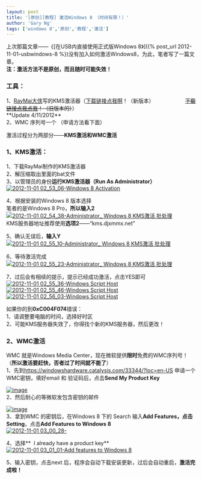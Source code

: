 ```yaml
---
layout: post
title: '[原创][教程] 激活Windows 8 （时间有限！）'
author: 'Gary Ng'
tags: ['windows 8','原创','教程','激活']
---
```


上次那篇文章——《[在USB内直接使用正式版Windows
8》]({% post_url 2012-11-01-usbwindows-8 %})没有加入如何激活Windows8，为此，笔者写了一篇文章。  
 **注：激活方法不是原创，而且随时可能失效！**  
  

### **工具：**

1、[RayMai大侠](http://vbraymai97.blogspot.com/)写的KMS激活器（[下载链接点我啊](http://www.mediafire.com/?7yuytooy6207yj7)！（新版本）
                 
  <s>[下载链接点我点我](http://www.mediafire.com/?i8ve4180n5bfkwj)！（旧版本的）</s>）  
 \*\*Update 4/11/2012\*\*  
 2、WMC 序列号一个 （申请方法看下面）  
  
  
 激活过程分为两部分——**KMS激活和WMC激活**  

### **1、KMS激活：**

1、下载RayMai制作的KMS激活器  
 2、解压缩取出里面的bat文件  
 3、以管理员的身份**运行KMS激活器（Run As Administrator）**  
 [![2012-11-01 02\_53\_06-Windows 8
Activation](http://lh4.ggpht.com/-exufLrNfjnw/UJS2O61sVFI/AAAAAAAACiM/rw4L61pT31Y/2012110102_53_06Windows8Activation_t.png?imgmax=800 "2012-11-01 02_53_06-Windows 8 Activation")](http://lh6.ggpht.com/-zzimnkDe4f4/UJS2NvlLKbI/AAAAAAAACiE/rsVnN_vV4pU/s1600-h/2012110102_53_06Windows8Activation2.png)  
  
 4、根据安装的Windows 8 版本选择  
 笔者的是Windows 8 Pro，**所以输入2**  
 [![2012-11-01 02\_54\_38-Administrator\_ Windows 8 KMS激活
批处理](http://lh4.ggpht.com/-fgCCVcerp6U/UJS2RJOjtoI/AAAAAAAACic/jls-g3KHwx8/2012110102_54_38Administrator_Window%25255B1%25255D.png?imgmax=800 "2012-11-01 02_54_38-Administrator_  Windows 8 KMS激活 批处理")](http://lh6.ggpht.com/-JnxPOIw_kGs/UJS2QHzFwyI/AAAAAAAACiU/Kcu6dg0ihxs/s1600-h/2012110102_54_38Administrator_Window.png)  
 KMS服务器地址推荐使用**选项2**——“kms.djxmmx.net”  
  
 5、确认无误后，**输入Y**  
 [![2012-11-01 02\_55\_10-Administrator\_ Windows 8 KMS激活
批处理](http://lh4.ggpht.com/-EQr6WEdBXmo/UJS2TcoWQLI/AAAAAAAACis/Out5SzghWAY/2012110102_55_10Administrator_Window%25255B2%25255D.png?imgmax=800 "2012-11-01 02_55_10-Administrator_  Windows 8 KMS激活 批处理")](http://lh3.ggpht.com/-nMEgbdMroUE/UJS2SWhJj0I/AAAAAAAACik/519ycWV9xAk/s1600-h/2012110102_55_10Administrator_Window%25255B1%25255D.png)  
  
  
 6、等待激活完成  
 [![2012-11-01 02\_55\_23-Administrator\_ Windows 8 KMS激活
批处理](http://lh5.ggpht.com/-OrocsBIv_ac/UJS2VvBa7SI/AAAAAAAACi8/-e9YU1Bf72M/2012110102_55_23Administrator_Window.png?imgmax=800 "2012-11-01 02_55_23-Administrator_  Windows 8 KMS激活 批处理")](http://lh5.ggpht.com/-yOxvV4CEdA8/UJS2UW4fl3I/AAAAAAAACiw/qNTzbR-84go/s1600-h/2012110102_55_23Administrator_Window%25255B1%25255D.png)  
  
 7、过后会有相续的提示，提示已经成功激活，点击YES即可  
 [![2012-11-01 02\_55\_36-Windows Script
Host](http://lh4.ggpht.com/-zayQLWCgu6c/UJS2YMLDbnI/AAAAAAAACjM/hAPCZ9DjJ94/2012110102_55_36WindowsScriptHost_th.png?imgmax=800 "2012-11-01 02_55_36-Windows Script Host")](http://lh5.ggpht.com/-nBOYJXskzX4/UJS2W7x13BI/AAAAAAAACjE/q6ztbtl1d_c/s1600-h/2012110102_55_36WindowsScriptHost2.png)  
 [![2012-11-01 02\_55\_46-Windows Script
Host](http://lh3.ggpht.com/-pehoSFE9pjc/UJS2avlcHrI/AAAAAAAACjY/sqgn1v6NtxA/2012110102_55_46WindowsScriptHost_th.png?imgmax=800 "2012-11-01 02_55_46-Windows Script Host")](http://lh6.ggpht.com/-0A-x5vaGcTw/UJS2ZkPv4wI/AAAAAAAACjU/A525ChJTvM0/s1600-h/2012110102_55_46WindowsScriptHost2.png)  
 [![2012-11-01 02\_56\_03-Windows Script
Host](http://lh5.ggpht.com/-gnkEHJxaxTE/UJS2c5_9O4I/AAAAAAAACjo/XJvVUPbB5XU/2012110102_56_03WindowsScriptHost_th.png?imgmax=800 "2012-11-01 02_56_03-Windows Script Host")](http://lh4.ggpht.com/-SFGBUdwqswo/UJS2bgaVGlI/AAAAAAAACjk/C8ZjxoQkKW8/s1600-h/2012110102_56_03WindowsScriptHost2.png)  
  
 如果你的到**0xC004F074**错误：  
 1、请调整要电脑的时间，选择好时区  
 2、可能KMS服务器失效了，你得找个新的KMS服务器，然后更改！  
  

### **2、WMC激活**

WMC 就是Windows Media
Center，现在微软提供**限时**免费的WMC序列号！（**所以激活要赶快，否者过了时间就不能了**）  
 1、先到<https://windowshardware.catalysis.com/33344/?loc=en-US>
申请一个WMC密钥，填好email 和 验证码后，点击**Send My Product Key**  

[![image](http://lh3.ggpht.com/-QV3Fsxg75EM/UJS2eyhP8CI/AAAAAAAACj4/z4dQGdlToVs/image_thumb.png?imgmax=800 "image")](http://lh3.ggpht.com/-oe12p5u0zmo/UJS2d2AHqxI/AAAAAAAACj0/b7axvjXvJYY/s1600-h/image%25255B2%25255D.png)  
 2、然后耐心的等微软发包含密钥的邮件  

[![image](http://lh4.ggpht.com/-vK1t7MKNENc/UJS2gwYc83I/AAAAAAAACkM/wF2NgZIaPf4/image_thumb%25255B1%25255D.png?imgmax=800 "image")](http://lh4.ggpht.com/-fMizXLIuu6Y/UJS2f464dSI/AAAAAAAACkE/hLio6NMHprY/s1600-h/image%25255B5%25255D.png)  
 3、拿到WMC 的密钥后，在Windows 8 下的 Search 输入**Add
Features，**点击**Setting**，点击**Add Features to Windows 8**  
 [![2012-11-01
03\_00\_28-](http://lh6.ggpht.com/-uLZypdsmQhY/UJS2jSKgbWI/AAAAAAAACkc/26vKDX5AAzU/2012-11-01%25252003_00_28-_thumb%25255B1%25255D.png?imgmax=800 "2012-11-01 03_00_28-")](http://lh3.ggpht.com/-oinq3B3Mazc/UJS2iEtuWFI/AAAAAAAACkQ/dJd5J-l9i-I/s1600-h/2012-11-01%25252003_00_28-%25255B3%25255D.png)  
  
 4、选择**  I already have a product key**  
 [![2012-11-01 03\_01\_01-Add features to Windows
8](http://lh6.ggpht.com/-BmHEIMTYs4M/UJS2m1UO17I/AAAAAAAACko/o_uOPAaymsY/2012-11-01%25252003_01_01-Add%252520features%252520to%252520Windows%2525208_thumb%25255B1%25255D.png?imgmax=800 "2012-11-01 03_01_01-Add features to Windows 8")](http://lh4.ggpht.com/-OCSIVd3S4iU/UJS2lsFVJqI/AAAAAAAACkk/Z6xfZtGG5fY/s1600-h/2012-11-01%25252003_01_01-Add%252520features%252520to%252520Windows%2525208%25255B3%25255D.png)  
  
 5、输入密钥，点击next
后，程序会自动下载安装更新，过后会自动重启，**激活完成啦！**


